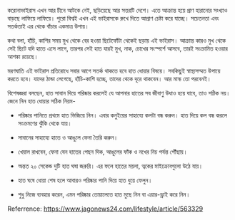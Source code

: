করোনাভাইরাস এখন আর চীনে আটকে নেই, ছড়িয়েছে আর সত্তরটি দেশে। এতে আক্রান্ত হয়ে প্রাণ হারানোর সংখ্যাও বাড়ছে লাফিয়ে লাফিয়ে। পুরো বিশ্বই এখন এই ভাইরাসকে রুখে দিতে আপ্রাণ চেষ্টা করে যাচ্ছে। সচেতনতা এবং সতর্কতাই এর থেকে বাঁচার একমাত্র উপায়।

কথা বলা, হাঁচি, কাশির সময় মুখ থেকে বের হওয়া ছিটেফোঁটা থেকেই ছড়ায় এই ভাইরাস। আক্রান্ত কারও মুখ থেকে সেই ছিটে যদি হাতে এসে লাগে, তারপর সেই হাত যারই মুখ, নাক, চোখের সংস্পর্শে আসবে, তারই সংক্রামিত হওয়ার আশঙ্কা রয়েছে।

মরণঘাতি এই ভাইরাস প্রতিরোধে সবার আগে সতর্ক থাকতে হবে হাত ধোয়ার বিষয়ে। সবকিছুই স্বাস্থ্যসম্মত উপায়ে করতে হবে। যাদের ঠান্ডা লেগেছে, হাঁচি-কাশি হচ্ছে, তাদের থেকে দূরে থাকবেন। আর মাস্ক তো পরবেনই।

বিশেষজ্ঞরা বলছেন, হাত সাবান দিয়ে পরিষ্কার করলেই যে আপনার হাতের সব জীবাণু উধাও হয়ে যাবে, তাও সঠিক নয়। জেনে নিন হাত ধোয়ার সঠিক নিয়ম-

* পরিষ্কার পানিতে প্রথমে হাত ভিজিয়ে নিন। এবার কনুইয়ের সাহায্যে কলটা বন্ধ করুন। হাত দিয়ে কল বন্ধ করলে সংক্রমণের ঝুঁকি থেকে যায়।

* সাবানের সাহায্যে হাতে ও আঙুলে ফেনা তৈরি করুন।

* খেয়াল রাখবেন, ফেনা যেন হাতের পেছন দিক, আঙুলের ফাঁক ও নখের নিচ পর্যন্ত পৌঁছায়।

* অন্তত ২০ সেকেন্ড দুটি হাত ঘষা জরুরি। এর ফলে হাতের ময়লা, ত্বকের মাইক্রোবগুলো উঠে যায়।

* হাত ঘষে ধোয়া শেষ হলে আবারও পরিষ্কার পানি দিয়ে হাত ধুয়ে ফেলুন।

* শুধু নিজে ব্যবহার করেন, এমন পরিষ্কার তোয়ালেতে হাত মুছে নিন বা এয়ার-ড্রাই করে নিন।

Referrence: https://www.jagonews24.com/lifestyle/article/563329
